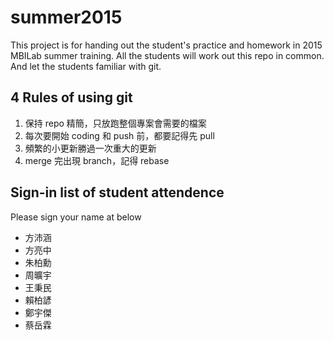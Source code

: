 # summer2015

This project is for handing out the student's practice and homework in 2015 MBILab summer training. All the students will work out this repo in common. And let the students familiar with git.

## 4 Rules of using git

1. 保持 repo 精簡，只放跑整個專案會需要的檔案
2. 每次要開始 coding 和 push 前，都要記得先 pull
3. 頻繁的小更新勝過一次重大的更新
4. merge 完出現 branch，記得 rebase

## Sign-in list of student attendence

Please sign your name at below

* 方沛涵
* 方亮中
* 朱柏勳
* 周曠宇
* 王秉民
* 賴柏諺
* 鄭宇傑
* 蔡岳霖

